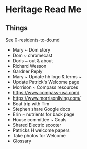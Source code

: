 # Heritage Read Me

## Things

See 0-residents-to-do.md

* Mary ~ Dom story
* Dom ~ chromecast
* Doris ~ out & about
* Richard Wesson
* Gardner Reply
* Mary ~ Update hh logo & terms ~
* Update Patrick's Welcome page
* Morrison ~ Compass resources
* https://www.compass-usa.com/
* https://www.morrisonliving.com/
* Boat trip with Tim
* Stephen share Google docs
* Erin ~ nutrients for back page
* House committee ~ Goals
* Shared Electric scooter
* Patricks H welcome papers
* Take photos for Welcome 
* Glossary
